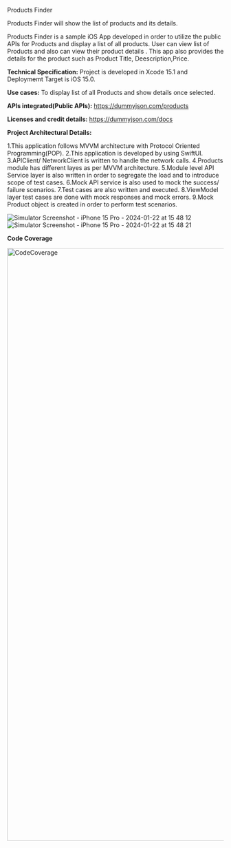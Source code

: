 Products Finder

Products Finder will show the list of products and its details.

Products Finder is a sample iOS App developed in order to utilize the public APIs for Products and display a list of all products. User can view list of Products and also can view their product details . This app also provides the details for the product such as Product Title, Deescription,Price.

**Technical Specification:**
Project is developed in Xcode 15.1 and Deploymemt Target is iOS 15.0.

**Use cases:**
To display list of all Products and show details once selected.

**APIs integrated(Public APIs):**
https://dummyjson.com/products

**Licenses and credit details:**
https://dummyjson.com/docs

**Project Architectural Details:**

1.This application follows MVVM architecture with Protocol Oriented Programming(POP).
2.This application is developed by using SwiftUI.
3.APIClient/ NetworkClient is written to handle the network calls.
4.Products module has different layes as per MVVM architecture.
5.Module level API Service layer is also written in order to segregate the load and to introduce scope of test cases.
6.Mock API service is also used to mock the success/ failure scenarios.
7.Test cases are also written and executed.
8.ViewModel layer test cases are done with mock responses and mock errors.
9.Mock Product object is created in order to perform test scenarios.

![Simulator Screenshot - iPhone 15 Pro - 2024-01-22 at 15 48 12](https://github.com/SakshiJuneja20/Products-Finder/assets/157313718/95701314-6f05-46f5-8187-8ac80e4358eb)
![Simulator Screenshot - iPhone 15 Pro - 2024-01-22 at 15 48 21](https://github.com/SakshiJuneja20/Products-Finder/assets/157313718/c47eeb55-dd6f-46c5-9eaf-12d81c678e81)

**Code Coverage**

<img width="1378" alt="CodeCoverage" src="https://github.com/SakshiJuneja20/Products-Finder/assets/157313718/3c9d2313-ba5d-431d-a651-45e943225feb">


